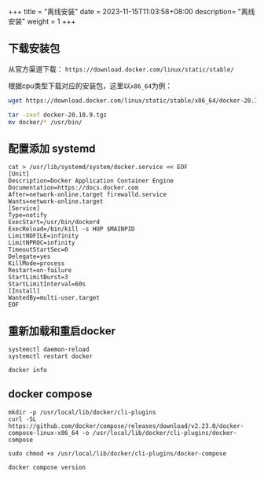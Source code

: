 +++
title = "离线安装"
date =  2023-11-15T11:03:58+08:00
description= "离线安装"
weight = 1
+++

## 下载安装包

从官方渠道下载： `https://download.docker.com/linux/static/stable/`

根据cpu类型下载对应的安装包，这里以`x86_64`为例：

```bash
wget https://download.docker.com/linux/static/stable/x86_64/docker-20.10.9.tgz

tar -zxvf docker-20.10.9.tgz
mv docker/* /usr/bin/
```

## 配置添加 systemd

```shell
cat > /usr/lib/systemd/system/docker.service << EOF
[Unit]
Description=Docker Application Container Engine
Documentation=https://docs.docker.com
After=network-online.target firewalld.service
Wants=network-online.target
[Service]
Type=notify
ExecStart=/usr/bin/dockerd
ExecReload=/bin/kill -s HUP $MAINPID
LimitNOFILE=infinity
LimitNPROC=infinity
TimeoutStartSec=0
Delegate=yes
KillMode=process
Restart=on-failure
StartLimitBurst=3
StartLimitInterval=60s
[Install]
WantedBy=multi-user.target
EOF
```

## 重新加载和重启docker

```shell
systemctl daemon-reload
systemctl restart docker

docker info
```

## docker compose

```shell
mkdir -p /usr/local/lib/docker/cli-plugins
curl -SL https://github.com/docker/compose/releases/download/v2.23.0/docker-compose-linux-x86_64 -o /usr/local/lib/docker/cli-plugins/docker-compose

sudo chmod +x /usr/local/lib/docker/cli-plugins/docker-compose

docker compose version
```